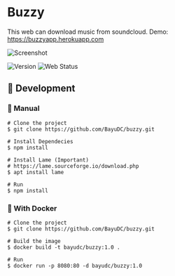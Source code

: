 # Buzzy

This web can download music from soundcloud.
Demo: https://buzzyapp.herokuapp.com

![Screenshot](https://media.discordapp.net/attachments/946013429200723989/959761737748455514/unknown.png?width=1193&height=671)

![Version](https://img.shields.io/github/package-json/v/BayuDC/buzzy?style=for-the-badge)
![Web Status](https://img.shields.io/website.svg?url=https://buzzyapp.herokuapp.com/&style=for-the-badge)

## 🔧 Development

### 💪 Manual

```
# Clone the project
$ git clone https://github.com/BayuDC/buzzy.git

# Install Dependecies
$ npm install

# Install Lame (Important)
# https://lame.sourceforge.io/download.php
$ apt install lame

# Run
$ npm install
```

### 🐋 With Docker

```
# Clone the project
$ git clone https://github.com/BayuDC/buzzy.git

# Build the image
$ docker build -t bayudc/buzzy:1.0 .

# Run
$ docker run -p 8080:80 -d bayudc/buzzy:1.0
```
